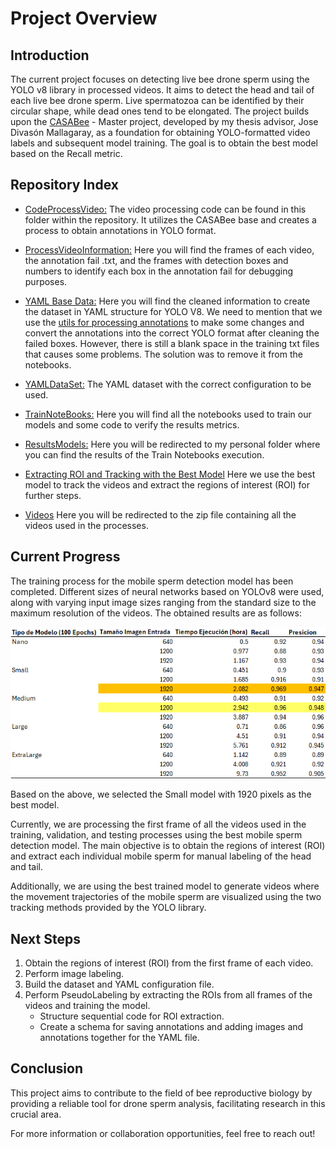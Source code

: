# Project Overview

## Introduction
The current project focuses on detecting live bee drone sperm using the YOLO v8 library in processed videos. It aims to detect the head and tail of each live bee drone sperm. Live spermatozoa can be identified by their circular shape, while dead ones tend to be elongated. The project builds upon the [CASABee](CASABee-master) - Master project, developed by my thesis advisor, Jose Divasón Mallagaray, as a foundation for obtaining YOLO-formatted video labels and subsequent model training. The goal is to obtain the best model based on the Recall metric.

## Repository Index
* [CodeProcessVideo:](DSetsCreation\MoSpeSet\CodeProcessVideo) The video processing code can be found in this folder within the repository. It utilizes the CASABee base and creates a process to obtain annotations in YOLO format.

* [ProcessVideoInformation:](DSetsCreation\MoSpeSet\Data) Here you will find the frames of each video, the annotation fail .txt, and the frames with detection boxes and numbers to identify each box in the annotation fail for debugging purposes.

* [YAML Base Data:](DSetsCreation\MoSpeSet\YAMLBase)  Here you will find the cleaned information to create the dataset in YAML structure for YOLO V8. We need to mention that we use the [utils for processing annotations](DSetsCreation\MoSpeSet\CodeProcessVideo\VerifyTagging.ipynb) to make some changes and convert the annotations into the correct YOLO format after cleaning the failed boxes. However, there is still a blank space in the training txt files that causes some problems. The solution was to remove it from the notebooks.

* [YAMLDataSet:](DSetsCreation\MoSpeSet\YAMLDataSet) The YAML dataset with the correct configuration to be used.

* [TrainNoteBooks:](Models\MotileDetection\BExcecution) Here you will find all the notebooks used to train our models and some code to verify the results metrics.

* [ResultsModels:](https://unirioja-my.sharepoint.com/:f:/g/personal/migomesu_unirioja_es/EqVBvRk5DIVHm8mlDVJsqN4BSx5s0hYBZvsGSQkH0ygkMg?e=UffF47) Here you will be redirected to my personal folder where you can find the results of the Train Notebooks execution.

* [Extracting ROI and Tracking with the Best Model](Models\MotileDetection\PostBestModel) Here we use the best model to track the videos and extract the regions of interest (ROI) for further steps.

* [Videos](https://www.dropbox.com/scl/fi/vnyl0lbmzarkfm7jrt88h/Videos.zip?rlkey=4i3y4so9xnomins88tpgdls0z&st=ai5y6k6e&dl=0) Here you will be redirected to the zip file containing all the videos used in the processes.

## Current Progress

The training process for the mobile sperm detection model has been completed. Different sizes of neural networks based on YOLOv8 were used, along with varying input image sizes ranging from the standard size to the maximum resolution of the videos. The obtained results are as follows:

<p align="center">
  <img src="Models\MotileDetection\ResultadosModelos.png" alt="Models Results">
</p>

Based on the above, we selected the Small model with 1920 pixels as the best model.

Currently, we are processing the first frame of all the videos used in the training, validation, and testing processes using the best mobile sperm detection model. The main objective is to obtain the regions of interest (ROI) and extract each individual mobile sperm for manual labeling of the head and tail.

Additionally, we are using the best trained model to generate videos where the movement trajectories of the mobile sperm are visualized using the two tracking methods provided by the YOLO library.

## Next Steps
1. Obtain the regions of interest (ROI) from the first frame of each video.
2. Perform image labeling.
3. Build the dataset and YAML configuration file.
4. Perform PseudoLabeling by extracting the ROIs from all frames of the videos and training the model.
    * Structure sequential code for ROI extraction.
    * Create a schema for saving annotations and adding images and annotations together for the YAML file.

## Conclusion
This project aims to contribute to the field of bee reproductive biology by providing a reliable tool for drone sperm analysis, facilitating research in this crucial area.

For more information or collaboration opportunities, feel free to reach out!